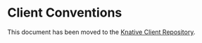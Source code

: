 # Client Conventions

This document has been moved to the
[Knative Client Repository](https://github.com/knative/client/tree/master/conventions).
